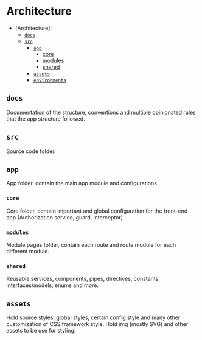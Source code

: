# Architecture

- [Architecture]:
  - [`docs`](#docs)
  - [`src`](#src)
    - [`app`](#app)
        - [core](#core)
        - [modules](#modules)
        - [shared](#shared)
    - [`assets`](#assets)
    - [`environments`](#environments)


## `docs`

Documentation of the structure, conventions and multiple opinionated rules that the app structure followed.

## `src`

Source code folder.

## `app`

App folder, contain the main app module and configurations.

### `core`

Core folder, contain important and global configuration for the front-end app (Authorization service, guard, interceptor)

### `modules`

Module pages folder, contain each route and route module for each different module.

### `shared`

Reusable services, components, pipes, directives, constants, interfaces/models, enums and more.

## `assets`

Hold source styles, global styles, certain config style and many other customization of CSS framework style.
Hold img (mostly SVG) and other assets to be use for styling.